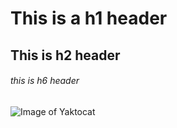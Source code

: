 # This is a h1  header
## This is h2  header
###### this is h6 header
![Image of Yaktocat](https://octodex.github.com/images/yaktocat.png)

